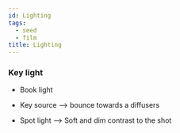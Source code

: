 ```yaml
---
id: Lighting
tags:
  - seed
  - film
title: Lighting
---
```


### Key light

- Book light

- Key source --> bounce towards a diffusers

- Spot light --> Soft and dim contrast to the shot
